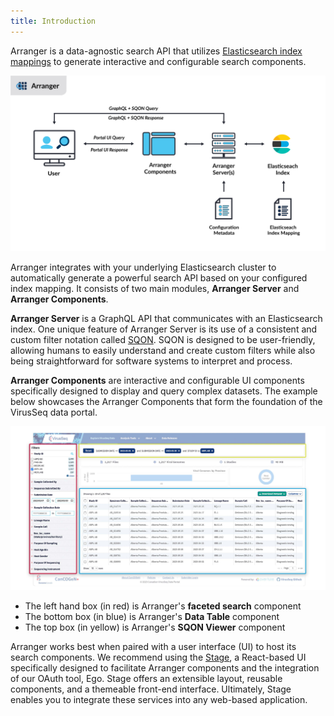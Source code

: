```yaml
---
title: Introduction
---
```


Arranger is a data-agnostic search API that utilizes <a href="https://www.elastic.co/guide/en/elasticsearch/reference/6.4/mapping.html" target="_blank" rel="noopener noreferrer">Elasticsearch index mappings</a> to generate interactive and configurable search components.

![Entity](./assets/ArrangerArchitecture.png 'Arranger Architecture')

Arranger integrates with your underlying Elasticsearch cluster to automatically generate a powerful search API based on your configured index mapping. It consists of two main modules, **Arranger Server** and **Arranger Components**.

**Arranger Server** is a GraphQL API that communicates with an Elasticsearch index. One unique feature of Arranger Server is its use of a consistent and custom filter notation called <a href="./reference/sqon/" target="_blank" rel="noopener noreferrer">SQON</a>. SQON is designed to be user-friendly, allowing humans to easily understand and create custom filters while also being straightforward for software systems to interpret and process.

**Arranger Components** are interactive and configurable UI components specifically designed to display and query complex datasets. The example below showcases the Arranger Components that form the foundation of the VirusSeq data portal.

![Entity](./assets/arrangercomponents.jpg 'Panels')

- The left hand box (in red) is Arranger's **faceted search** component
- The bottom box (in blue) is Arranger's **Data Table** component
- The top box (in yellow) is Arranger's **SQON Viewer** component

<Note title="Stage">Arranger works best when paired with a user interface (UI) to host its search components. We recommend using the [Stage](https://www.overture.bio/documentation/stage/), a React-based UI specifically designed to facilitate Arranger components and the integration of our OAuth tool, Ego. Stage offers an extensible layout, reusable components, and a themeable front-end interface. Ultimately, Stage enables you to integrate these services into any web-based application.</Note>
